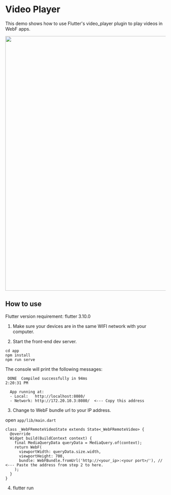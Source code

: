 # Video Player

This demo shows how to use Flutter's video_player plugin to play videos in WebF apps.

<img src="./screenshot.jpg" width="800" />

## How to use

Flutter version requirement: flutter 3.10.0

1. Make sure your devices are in the same WIFI network with your computer.

2. Start the front-end dev server.
```
cd app
npm install
npm run serve
```

The console will print the following messages:

```
 DONE  Compiled successfully in 94ms                                                                   2:20:31 PM

  App running at:
  - Local:   http://localhost:8080/
  - Network: http://172.20.10.3:8080/  <--- Copy this address
```

3. Change to WebF bundle url to your IP address.

open `app/lib/main.dart`


```
class _WebFRemoteVideoState extends State<_WebFRemoteVideo> {
  @override
  Widget build(BuildContext context) {
    final MediaQueryData queryData = MediaQuery.of(context);
    return WebF(
      viewportWidth: queryData.size.width,
      viewportHeight: 700,
      bundle: WebFBundle.fromUrl('http://<your_ip>:<your port>/'), // <--- Paste the address from step 2 to here.
    );
  }
}

```

4. flutter run